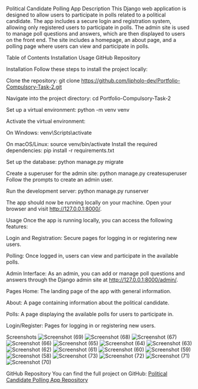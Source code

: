 Political Candidate Polling App
Description
This Django web application is designed to allow users to participate in polls related to a political candidate. The app includes a secure login and registration system, allowing only registered users to participate in polls. The admin site is used to manage poll questions and answers, which are then displayed to users on the front end. The site includes a homepage, an about page, and a polling page where users can view and participate in polls.

Table of Contents
Installation
Usage
GitHub Repository


Installation
Follow these steps to install the project locally:

Clone the repository:
git clone https://github.com/lipholo-dev/Portfolio-Compulsory-Task-2.git

Navigate into the project directory:
cd Portfolio-Compulsory-Task-2

Set up a virtual environment:
python -m venv venv

Activate the virtual environment:

On Windows:
venv\Scripts\activate

On macOS/Linux:
source venv/bin/activate
Install the required dependencies:
pip install -r requirements.txt

Set up the database:
python manage.py migrate

Create a superuser for the admin site:
python manage.py createsuperuser
Follow the prompts to create an admin user.

Run the development server:
python manage.py runserver

The app should now be running locally on your machine. Open your browser and visit http://127.0.0.1:8000/.

Usage
Once the app is running locally, you can access the following features:

Login and Registration: Secure pages for logging in or registering new users.

Polling: Once logged in, users can view and participate in the available polls.

Admin Interface: As an admin, you can add or manage poll questions and answers through the Django admin site at http://127.0.0.1:8000/admin/.

Pages
Home: The landing page of the app with general information.

About: A page containing information about the political candidate.

Polls: A page displaying the available polls for users to participate in.

Login/Register: Pages for logging in or registering new users.

Screenshots
![Screenshot (69)](https://github.com/user-attachments/assets/7624f222-aa21-431d-b578-9090425bb38b)
![Screenshot (68)](https://github.com/user-attachments/assets/9eba541c-55f2-41ad-929b-81416bce6a3a)
![Screenshot (67)](https://github.com/user-attachments/assets/47f66284-5581-48f7-b7a7-41bfb346dc6b)
![Screenshot (66)](https://github.com/user-attachments/assets/5dfac936-5ec3-4f49-8965-a6741c5ceeaf)
![Screenshot (65)](https://github.com/user-attachments/assets/9a744f80-001f-45f3-9cf1-061f6ab1db86)
![Screenshot (64)](https://github.com/user-attachments/assets/86b78d57-4275-482a-8bd5-78abff336699)
![Screenshot (63)](https://github.com/user-attachments/assets/23ed5787-ed02-4030-9422-843e2845bcce)
![Screenshot (62)](https://github.com/user-attachments/assets/0fed52e8-77d7-4777-98aa-b577a3966f35)
![Screenshot (61)](https://github.com/user-attachments/assets/4cd50577-e5fd-498b-a841-d3fac4a573eb)
![Screenshot (60)](https://github.com/user-attachments/assets/0e8ce4a6-dd86-4014-bbba-aa7e1316488f)
![Screenshot (59)](https://github.com/user-attachments/assets/c53b25f2-0e9e-410a-b683-b5d3ba2e314f)
![Screenshot (58)](https://github.com/user-attachments/assets/02abc8c6-7eac-47cb-a96e-d7983b213ddf)
![Screenshot (73)](https://github.com/user-attachments/assets/85cd5f72-fe2f-44c3-b7d9-fc932cd04b23)
![Screenshot (72)](https://github.com/user-attachments/assets/638601b3-92de-4564-aa5d-d9ba451b33ab)
![Screenshot (71)](https://github.com/user-attachments/assets/85f9a99c-0d3a-475f-93ff-862dc2599962)
![Screenshot (70)](https://github.com/user-attachments/assets/1e8374f6-a4dc-435a-8510-cdb222e85bd4)


GitHub Repository
You can find the full project on GitHub: [Political Candidate Polling App Repository](https://github.com/lipholo-dev/Portfolio-Compulsory-Task-2.git)
